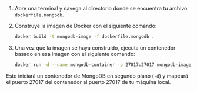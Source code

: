 1. Abre una terminal y navega al directorio donde se encuentra tu archivo `dockerfile.mongodb`.

2. Construye la imagen de Docker con el siguiente comando:
    ```sh
    docker build -t mongodb-image -f dockerfile.mongodb .
    ```

3. Una vez que la imagen se haya construido, ejecuta un contenedor basado en esa imagen con el siguiente comando:
    ```sh
    docker run -d --name mongodb-container -p 27017:27017 mongodb-image
    ```

Esto iniciará un contenedor de MongoDB en segundo plano (`-d`) y mapeará el puerto 27017 del contenedor al puerto 27017 de tu máquina local.